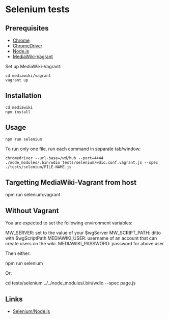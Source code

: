 # Selenium tests

## Prerequisites

- [Chrome](https://www.google.com/chrome/)
- [ChromeDriver](https://sites.google.com/a/chromium.org/chromedriver/)
- [Node.js](https://nodejs.org/en/)
- [MediaWiki-Vagrant](https://www.mediawiki.org/wiki/MediaWiki-Vagrant)

Set up MediaWiki-Vagrant:

    cd mediawiki/vagrant
    vagrant up

## Installation

    cd mediawiki
    npm install

## Usage

    npm run selenium

To run only one file, run each command in separate tab/window:

    chromedriver --url-base=/wd/hub --port=4444
    ./node_modules/.bin/wdio tests/selenium/wdio.conf.vagrant.js --spec ./tests/selenium/FILE-NAME.js

## Targetting MediaWiki-Vagrant from host

   npm run selenium:vagrant

## Without Vagrant

You are expected to set the following environment variables:

MW_SERVER: set to the value of your $wgServer
MW_SCRIPT_PATH: ditto with  $wgScriptPath
MEDIAWIKI_USER: username of an account that can create users on the wiki.
MEDIAWIKI_PASSWORD: password for above user

Then either:

  npm run selenium

Or:

  cd tests/selenium
  ../../node_modules/.bin/wdio --spec page.js

## Links

- [Selenium/Node.js](https://www.mediawiki.org/wiki/Selenium/Node.js)
